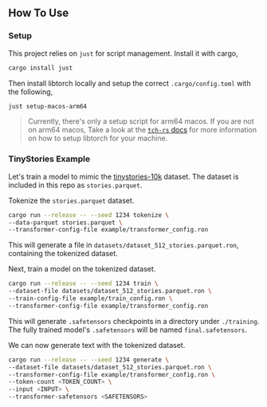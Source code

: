 ## How To Use
### Setup
This project relies on `just` for script management. Install it with cargo,

```sh
cargo install just
```

Then install libtorch locally and setup the correct `.cargo/config.toml` with the following,
```sh
just setup-macos-arm64 
```

> Currently, there's only a setup script for arm64 macos. If you are not on arm64 macos, Take a look at the [`tch-rs` docs](https://github.com/LaurentMazare/tch-rs) for more information on how to setup libtorch for your machine.

### TinyStories Example
Let's train a model to mimic the [tinystories-10k](https://huggingface.co/datasets/flpelerin/tinystories-10k) dataset. The dataset is included in this repo as `stories.parquet`.

Tokenize the `stories.parquet` dataset. 
```sh
cargo run --release -- --seed 1234 tokenize \
--data-parquet stories.parquet \
--transformer-config-file example/transformer_config.ron
```
This will generate a file in `datasets/dataset_512_stories.parquet.ron`, containing the tokenized dataset.

Next, train a model on the tokenized dataset.
```sh
cargo run --release -- --seed 1234 train \
--dataset-file datasets/dataset_512_stories.parquet.ron \
--train-config-file example/train_config.ron \
--transformer-config-file example/transformer_config.ron
```
This will generate `.safetensors` checkpoints in a directory under `./training`. The fully trained model's `.safetensors` will be named `final.safetensors`.

We can now generate text with the tokenized dataset.
```sh
cargo run --release -- --seed 1234 generate \
--dataset-file datasets/dataset_512_stories.parquet.ron \
--transformer-config-file example/transformer_config.ron \
--token-count <TOKEN_COUNT> \
--input <INPUT> \
--transformer-safetensors <SAFETENSORS>
```